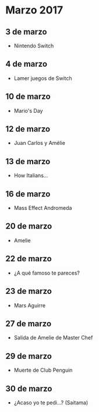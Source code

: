 Marzo 2017
===========

## 3 de marzo
 - Nintendo Switch
 
## 4 de marzo
 - Lamer juegos de Switch
 
## 10 de marzo
 - Mario's Day

## 12 de marzo
 - Juan Carlos y Amélie
 
## 13 de marzo
 - How Italians...

## 16 de marzo
 - Mass Effect Andromeda

## 20 de marzo
 - Amelie

## 22 de marzo
 - ¿A qué famoso te pareces?
 
## 23 de marzo
 - Mars Aguirre

## 27 de marzo
 - Salida de Amelie de Master Chef 
 
## 29 de marzo
 - Muerte de Club Penguin

## 30 de marzo
 - ¿Acaso yo te pedi...? (Saitama)
